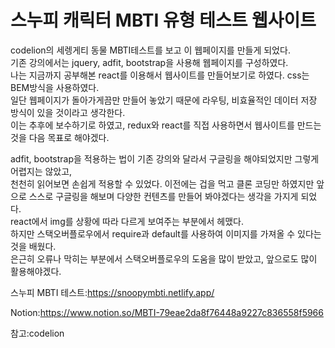 # 스누피 캐릭터 MBTI 유형 테스트 웹사이트

codelion의 세렝게티 동물 MBTI테스트를 보고 이 웹페이지를 만들게 되었다.<br/>
기존 강의에서는 jquery, adfit, bootstrap을 사용해 웹페이지를 구성하였다.<br/>
나는 지금까지 공부해본 react를 이용해서 웹사이트를 만들어보기로 하였다. css는 BEM방식을 사용하였다.<br/>
일단 웹페이지가 돌아가게끔만 만들어 놓았기 때문에 라우팅, 비효율적인 데이터 저장 방식이 있을 것이라고 생각한다.<br/>
이는 추후에 보수하기로 하였고,
redux와 react를 직접 사용하면서 웹사이트를 만드는 것을 다음 목표로 해야겠다.<br/>

adfit, bootstrap을 적용하는 법이 기존 강의와 달라서 구글링을 해야되었지만 그렇게 어렵지는 않았고,<br/>
천천히 읽어보면 손쉽게 적용할 수 있었다. 이전에는 겁을 먹고 클론 코딩만 하였지만 앞으로 스스로 구글링을 해보며 다양한 컨텐츠를 만들어 봐야겠다는 생각을 가지게 되었다.<br/>
react에서 img를 상황에 따라 다르게 보여주는 부분에서 헤맸다. <br/>
하지만 스택오버플로우에서 require과 default를 사용하여 이미지를 가져올 수 있다는 것을 배웠다.<br/>
은근히 오류나 막히는 부분에서 스택오버플로우의 도움을 많이 받았고, 앞으로도 많이 활용해야겠다.

스누피 MBTI 테스트:https://snoopymbti.netlify.app/


Notion:https://www.notion.so/MBTI-79eae2da8f76448a9227c836558f5966

참고:codelion 
